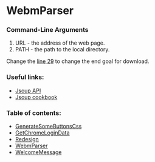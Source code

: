 # WebmParser

### Command-Line Arguments

1. URL - the address of the web page.
2. PATH - the path to the local directory.

Change the [line 29](https://github.com/Skevary/SomeScriptsEtc/blob/master/WebmParser/src/main/java/Main.java#L29) to change the end goal for download.

### Useful links:

- [Jsoup API](https://jsoup.org/apidocs/)
- [Jsoup cookbook](https://jsoup.org/cookbook/)

### Table of contents:
- [GenerateSomeButtonsCss](https://github.com/Skevary/SomeScriptsEtc/tree/master/GenerateSomeButtonsCss)
- [GetChromeLoginData](https://github.com/Skevary/SomeScriptsEtc/tree/master/GetChromeLoginData)
- [Redesign](https://github.com/Skevary/SomeScriptsEtc/tree/master/Redesign)
- [WebmParser](https://github.com/Skevary/SomeScriptsEtc/tree/master/WebmParser)
- [WelcomeMessage](https://github.com/Skevary/SomeScriptsEtc/tree/master/WelcomeMessage)